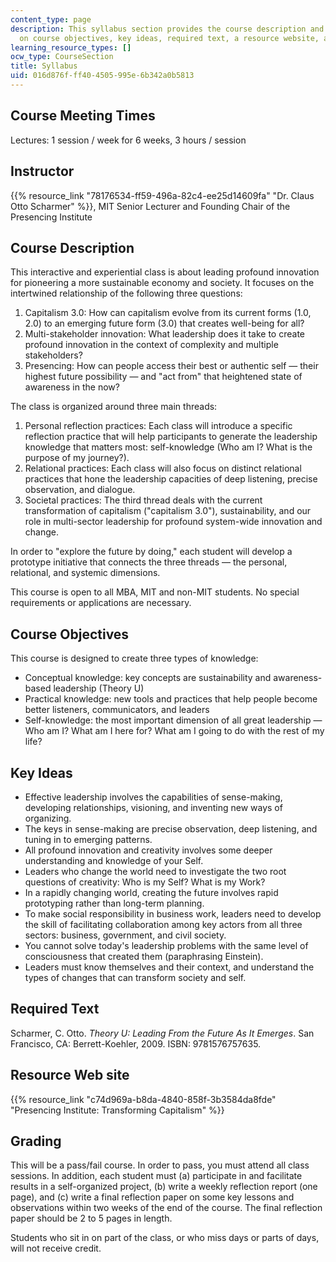 ```yaml
---
content_type: page
description: This syllabus section provides the course description and information
  on course objectives, key ideas, required text, a resource website, and grading.
learning_resource_types: []
ocw_type: CourseSection
title: Syllabus
uid: 016d876f-ff40-4505-995e-6b342a0b5813
---
```


Course Meeting Times
--------------------

Lectures: 1 session / week for 6 weeks, 3 hours / session

Instructor
----------

{{% resource_link "78176534-ff59-496a-82c4-ee25d14609fa" "Dr. Claus Otto Scharmer" %}}, MIT Senior Lecturer and Founding Chair of the Presencing Institute

Course Description
------------------

This interactive and experiential class is about leading profound innovation for pioneering a more sustainable economy and society. It focuses on the intertwined relationship of the following three questions:

1.  Capitalism 3.0: How can capitalism evolve from its current forms (1.0, 2.0) to an emerging future form (3.0) that creates well-being for all?
2.  Multi-stakeholder innovation: What leadership does it take to create profound innovation in the context of complexity and multiple stakeholders?
3.  Presencing: How can people access their best or authentic self — their highest future possibility — and "act from" that heightened state of awareness in the now?

The class is organized around three main threads:

1.  Personal reflection practices: Each class will introduce a specific reflection practice that will help participants to generate the leadership knowledge that matters most: self-knowledge (Who am I? What is the purpose of my journey?).
2.  Relational practices: Each class will also focus on distinct relational practices that hone the leadership capacities of deep listening, precise observation, and dialogue.
3.  Societal practices: The third thread deals with the current transformation of capitalism ("capitalism 3.0"), sustainability, and our role in multi-sector leadership for profound system-wide innovation and change.

In order to "explore the future by doing," each student will develop a prototype initiative that connects the three threads — the personal, relational, and systemic dimensions.

This course is open to all MBA, MIT and non-MIT students. No special requirements or applications are necessary.

Course Objectives
-----------------

This course is designed to create three types of knowledge:

*   Conceptual knowledge: key concepts are sustainability and awareness-based leadership (Theory U)
*   Practical knowledge: new tools and practices that help people become better listeners, communicators, and leaders
*   Self-knowledge: the most important dimension of all great leadership — Who am I? What am I here for? What am I going to do with the rest of my life?

Key Ideas
---------

*   Effective leadership involves the capabilities of sense-making, developing relationships, visioning, and inventing new ways of organizing.
*   The keys in sense-making are precise observation, deep listening, and tuning in to emerging patterns.
*   All profound innovation and creativity involves some deeper understanding and knowledge of your Self.
*   Leaders who change the world need to investigate the two root questions of creativity: Who is my Self? What is my Work?
*   In a rapidly changing world, creating the future involves rapid prototyping rather than long-term planning.
*   To make social responsibility in business work, leaders need to develop the skill of facilitating collaboration among key actors from all three sectors: business, government, and civil society.
*   You cannot solve today's leadership problems with the same level of consciousness that created them (paraphrasing Einstein).
*   Leaders must know themselves and their context, and understand the types of changes that can transform society and self.

Required Text
-------------

Scharmer, C. Otto. _Theory U: Leading From the Future As It Emerges_. San Francisco, CA: Berrett-Koehler, 2009. ISBN: 9781576757635.

Resource Web site
-----------------

{{% resource_link "c74d969a-b8da-4840-858f-3b3584da8fde" "Presencing Institute: Transforming Capitalism" %}}

Grading
-------

This will be a pass/fail course. In order to pass, you must attend all class sessions. In addition, each student must (a) participate in and facilitate results in a self-organized project, (b) write a weekly reflection report (one page), and (c) write a final reflection paper on some key lessons and observations within two weeks of the end of the course. The final reflection paper should be 2 to 5 pages in length.

Students who sit in on part of the class, or who miss days or parts of days, will not receive credit.